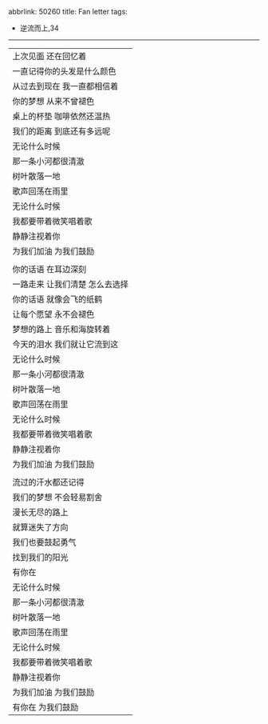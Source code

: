 abbrlink: 50260
title: Fan letter
tags:
  - 逆流而上,34
---
|      |
|--|
|上次见面 还在回忆着|
|一直记得你的头发是什么颜色|
|从过去到现在 我一直都相信着|
|你的梦想 从来不曾褪色|
|桌上的杯垫 咖啡依然还温热|
|我们的距离 到底还有多远呢|
|无论什么时候|
|那一条小河都很清澈|
|树叶散落一地|
|歌声回荡在雨里|
|无论什么时候|
|我都要带着微笑唱着歌|
|静静注视着你|
|为我们加油 为我们鼓励|
|      |
|你的话语 在耳边深刻|
|一路走来 让我们清楚 怎么去选择|
|你的话语 就像会飞的纸鹤|
|让每个愿望 永不会褪色|
|梦想的路上 音乐和海旋转着|
|今天的泪水 我们就让它流到这|
|无论什么时候|
|那一条小河都很清澈|
|树叶散落一地|
|歌声回荡在雨里|
|无论什么时候|
|我都要带着微笑唱着歌|
|静静注视着你|
|为我们加油 为我们鼓励|
|      |
|流过的汗水都还记得|
|我们的梦想 不会轻易割舍|
|漫长无尽的路上|
|就算迷失了方向|
|我们也要鼓起勇气|
|找到我们的阳光|
|有你在|
|无论什么时候|
|那一条小河都很清澈|
|树叶散落一地|
|歌声回荡在雨里|
|无论什么时候|
|我都要带着微笑唱着歌|
|静静注视着你|
|为我们加油 为我们鼓励|
|有你在 为我们鼓励|

